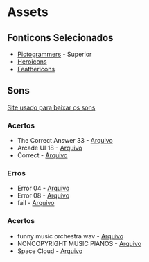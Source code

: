 <h1>Assets</h1>
<h2>Fonticons Selecionados</h2>
<ul>
  <li><a href="https://pictogrammers.com/">Pictogrammers</a> - Superior</li>
  <li><a href="https://heroicons.com/">Heroicons</a></li>
  <li><a href="https://feathericons.com/">Feathericons</a></li>
</ul>

<h2>Sons</h2>
<a href="https://pixabay.com/sound-effects/">Site usado para baixar os sons</a>

<h3>Acertos</h3>
<ul>
  <li>The Correct Answer 33 - <a href="/sounds/Hits/">Arquivo</a></li>
  <li>Arcade UI 18 - <a href="/sounds/Hits/">Arquivo</a></li>
  <li>Correct - <a href="/sounds/Hits/">Arquivo</a></li>
</ul>

<h3>Erros</h3>
<ul>
  <li>Error 04 - <a href="/sounds/Errors/">Arquivo</a></li>
  <li>Error 08 - <a href="/sounds/Errors/">Arquivo</a></li>
  <li>fail - <a href="/sounds/Errors/">Arquivo</a></li>
</ul>

<h3>Acertos</h3>
<ul>
  <li>funny music orchestra wav - <a href="/sounds/Background-musics/">Arquivo</a></li>
  <li>NONCOPYRIGHT MUSIC PIANOS - <a href="/sounds/Background-musics/">Arquivo</a></li>
  <li>Space Cloud - <a href="/sounds/Background-musics/">Arquivo</a></li>
</ul>
